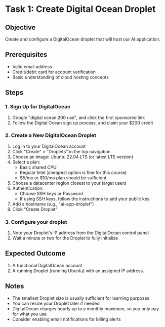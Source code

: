 # Task 1: Create Digital Ocean Droplet

## Objective
Create and configure a DigitalOcean droplet that will host our AI application.

## Prerequisites
- Valid email address
- Credit/debit card for account verification
- Basic understanding of cloud hosting concepts

## Steps

### 1. Sign Up for DigitalOcean
1. Google "digital ocean 200 usd", and click the first sponsored link
2. Follow the Digital Ocean sign up process, and claim your $200 credit

### 2. Create a New DigitalOcean Droplet
1. Log in to your DigitalOcean account
2. Click "Create" > "Droplets" in the top navigation
3. Choose an image: Ubuntu 22.04 LTS (or latest LTS version)
4. Select a plan:
   - Basic shared CPU
   - Regular Intel (cheapest option is fine for this course)
   - $5/mo or $10/mo plan should be sufficient
5. Choose a datacenter region closest to your target users
6. Authentication:
   - Choose SSH keys or Password
   - If using SSH keys, follow the instructions to add your public key
7. Add a hostname (e.g., "ai-app-droplet")
8. Click "Create Droplet"

### 3. Configure your droplet
1. Note your Droplet's IP address from the DigitalOcean control panel
2. Wait a minute or two for the Droplet to fully initialize


## Expected Outcome
1. A functional DigitalOcean account
2. A running Droplet (running Ubuntu) with an assigned IP address.

## Notes
- The smallest Droplet size is usually sufficient for learning purposes
- You can resize your Droplet later if needed
- DigitalOcean charges hourly up to a monthly maximum, so you only pay for what you use 
- Consider enabling email notifications for billing alerts 
